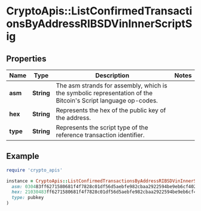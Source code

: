 # CryptoApis::ListConfirmedTransactionsByAddressRIBSDVinInnerScriptSig

## Properties

| Name | Type | Description | Notes |
| ---- | ---- | ----------- | ----- |
| **asm** | **String** | The asm strands for assembly, which is the symbolic representation of the Bitcoin&#39;s Script language op-codes. |  |
| **hex** | **String** | Represents the hex of the public key of the address. |  |
| **type** | **String** | Represents the script type of the reference transaction identifier. |  |

## Example

```ruby
require 'crypto_apis'

instance = CryptoApis::ListConfirmedTransactionsByAddressRIBSDVinInnerScriptSig.new(
  asm: 030483ff6271580681f4f7828c01df56d5aebfe982cbaa2922594be9eb6cf40206 OP_CHECKSIG,
  hex: 21030483ff6271580681f4f7828c01df56d5aebfe982cbaa2922594be9eb6cf40206ac,
  type: pubkey
)
```


